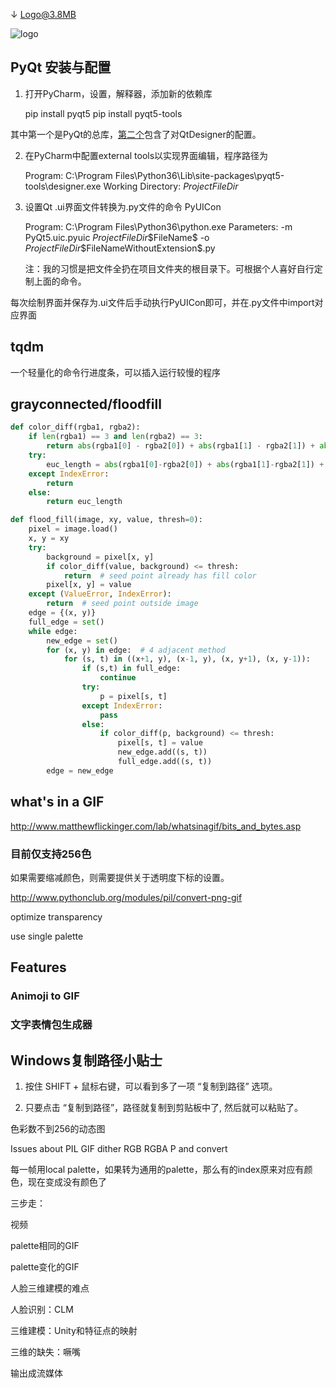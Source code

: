 ↓ Logo@3.8MB 

![logo](./logo.gif)

## PyQt 安装与配置

1. 打开PyCharm，设置，解释器，添加新的依赖库

	pip install pyqt5
	pip install pyqt5-tools

其中第一个是PyQt的总库，[第二个](https://github.com/altendky/pyqt5-tools)包含了对QtDesigner的配置。

2. 在PyCharm中配置external tools以实现界面编辑，程序路径为

	Program: C:\Program Files\Python36\Lib\site-packages\pyqt5-tools\designer.exe
	Working Directory: $ProjectFileDir$

3. 设置Qt .ui界面文件转换为.py文件的命令 PyUICon

	Program: C:\Program Files\Python36\python.exe
	Parameters: -m PyQt5.uic.pyuic $ProjectFileDir$\$FileName$ -o $ProjectFileDir$\$FileNameWithoutExtension$.py

	注：我的习惯是把文件全扔在项目文件夹的根目录下。可根据个人喜好自行定制上面的命令。

每次绘制界面并保存为.ui文件后手动执行PyUICon即可，并在.py文件中import对应界面

## tqdm

一个轻量化的命令行进度条，可以插入运行较慢的程序

## grayconnected/floodfill

```python
def color_diff(rgba1, rgba2):
    if len(rgba1) == 3 and len(rgba2) == 3:
        return abs(rgba1[0] - rgba2[0]) + abs(rgba1[1] - rgba2[1]) + abs(rgba1[2] - rgba2[2])
    try:
        euc_length = abs(rgba1[0]-rgba2[0]) + abs(rgba1[1]-rgba2[1]) + abs(rgba1[2]-rgba2[2]) + abs(rgba1[3]-rgba2[3])
    except IndexError:
        return
    else:
        return euc_length

def flood_fill(image, xy, value, thresh=0):
    pixel = image.load()
    x, y = xy
    try:
        background = pixel[x, y]
        if color_diff(value, background) <= thresh:
            return  # seed point already has fill color
        pixel[x, y] = value
    except (ValueError, IndexError):
        return  # seed point outside image
    edge = {(x, y)}
    full_edge = set()
    while edge:
        new_edge = set()
        for (x, y) in edge:  # 4 adjacent method
            for (s, t) in ((x+1, y), (x-1, y), (x, y+1), (x, y-1)):
                if (s,t) in full_edge:
                    continue
                try:
                    p = pixel[s, t]
                except IndexError:
                    pass
                else:
                    if color_diff(p, background) <= thresh:
                        pixel[s, t] = value
                        new_edge.add((s, t))
                        full_edge.add((s, t))
        edge = new_edge
```


## what's in a GIF 

http://www.matthewflickinger.com/lab/whatsinagif/bits_and_bytes.asp

### 目前仅支持256色

如果需要缩减颜色，则需要提供关于透明度下标的设置。

http://www.pythonclub.org/modules/pil/convert-png-gif

optimize transparency

use single palette


## Features

### Animoji to GIF

### 文字表情包生成器


## Windows复制路径小贴士

1. 按住 SHIFT + 鼠标右键，可以看到多了一项 “复制到路径” 选项。

2. 只要点击 “复制到路径”，路径就复制到剪贴板中了, 然后就可以粘贴了。


色彩数不到256的动态图

Issues about PIL GIF dither RGB RGBA P and convert

每一帧用local palette，如果转为通用的palette，那么有的index原来对应有颜色，现在变成没有颜色了

三步走：

视频

palette相同的GIF

palette变化的GIF

人脸三维建模的难点

人脸识别：CLM

三维建模：Unity和特征点的映射

三维的缺失：噘嘴

输出成流媒体
